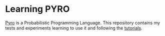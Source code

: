 # Learning PYRO

[Pyro](https://pyro.ai/) is a Probabilistic Programming Language. This repository contains my tests and experiments learning to use it and following the [tutorials](https://pyro.ai/examples/).


